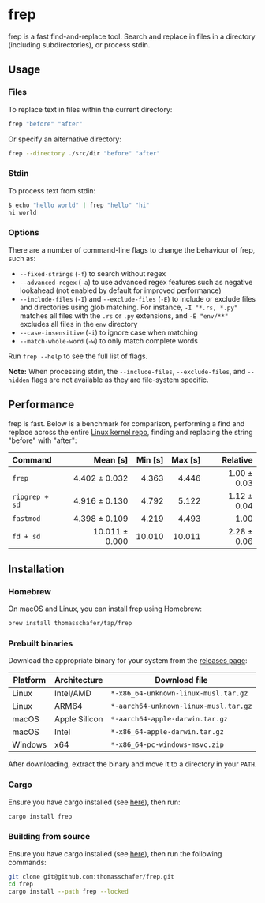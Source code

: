 # frep

frep is a fast find-and-replace tool. Search and replace in files in a directory (including subdirectories), or process stdin.

## Usage

### Files

To replace text in files within the current directory:

```sh
frep "before" "after"
```

Or specify an alternative directory:

```sh
frep --directory ./src/dir "before" "after"
```

### Stdin

To process text from stdin:

```sh
$ echo "hello world" | frep "hello" "hi"
hi world
```

### Options

There are a number of command-line flags to change the behaviour of frep, such as:

- `--fixed-strings` (`-f`) to search without regex
- `--advanced-regex` (`-a`) to use advanced regex features such as negative lookahead (not enabled by default for improved performance)
- `--include-files` (`-I`) and `--exclude-files` (`-E`) to include or exclude files and directories using glob matching. For instance, `-I "*.rs, *.py"` matches all files with the `.rs` or `.py` extensions, and `-E "env/**"` excludes all files in the `env` directory
- `--case-insensitive` (`-i`) to ignore case when matching
- `--match-whole-word` (`-w`) to only match complete words

Run `frep --help` to see the full list of flags.

**Note:** When processing stdin, the `--include-files`, `--exclude-files`, and `--hidden` flags are not available as they are file-system specific.

## Performance

frep is fast. Below is a benchmark for comparison, performing a find and replace across the entire [Linux kernel repo](https://github.com/torvalds/linux), finding and replacing the string "before" with "after":

<!-- BENCHMARK START -->
| Command | Mean [s] | Min [s] | Max [s] | Relative |
|:---|---:|---:|---:|---:|
| `frep` | 4.402 ± 0.032 | 4.363 | 4.446 | 1.00 ± 0.03 |
| `ripgrep + sd` | 4.916 ± 0.130 | 4.792 | 5.122 | 1.12 ± 0.04 |
| `fastmod` | 4.398 ± 0.109 | 4.219 | 4.493 | 1.00 |
| `fd + sd` | 10.011 ± 0.000 | 10.010 | 10.011 | 2.28 ± 0.06 |

<!-- BENCHMARK END -->

## Installation

<!-- TODO:
[![Packaging status](https://repology.org/badge/vertical-allrepos/frep.svg)](https://repology.org/project/frep/versions)
-->

### Homebrew

On macOS and Linux, you can install frep using Homebrew:

```sh
brew install thomasschafer/tap/frep
```

### Prebuilt binaries

Download the appropriate binary for your system from the [releases page](https://github.com/thomasschafer/frep/releases/latest):

| Platform | Architecture | Download file |
|-|-|-|
| Linux | Intel/AMD | `*-x86_64-unknown-linux-musl.tar.gz` |
| Linux | ARM64 | `*-aarch64-unknown-linux-musl.tar.gz` |
| macOS | Apple Silicon| `*-aarch64-apple-darwin.tar.gz` |
| macOS | Intel | `*-x86_64-apple-darwin.tar.gz` |
| Windows | x64 | `*-x86_64-pc-windows-msvc.zip` |

After downloading, extract the binary and move it to a directory in your `PATH`.

### Cargo

Ensure you have cargo installed (see [here](https://doc.rust-lang.org/cargo/getting-started/installation.html)), then run:

```sh
cargo install frep
```

### Building from source

Ensure you have cargo installed (see [here](https://doc.rust-lang.org/cargo/getting-started/installation.html)), then run the following commands:

```sh
git clone git@github.com:thomasschafer/frep.git
cd frep
cargo install --path frep --locked
```

